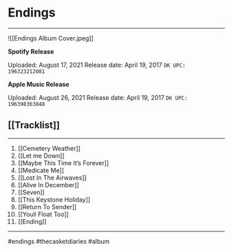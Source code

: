 # Endings
---


![[Endings Album Cover.jpeg]]

**Spotify Release**

Uploaded: August 17, 2021
Release date: April 19, 2017
`DK UPC: 196323212081`

**Apple Music Release**

Uploaded: August 26, 2021
Release date: April 19, 2017
`DK UPC: 196398363848`
## [[Tracklist]]

---


 1. [[Cemetery Weather]] 
 2. [[Let me Down]]
 3. [[Maybe This Time It’s Forever]] 
 4. [[Medicate Me]]
 5. [[Lost In The Airwaves]]
 6. [[Alive In December]] 
 7. [[Seven]]
 8. [[This Keystone Holiday]]
 9. [[Return To Sender]]
10. [[Youll Float Too]]
11. [[Ending]]

---


#endings #thecasketdiaries  #album 